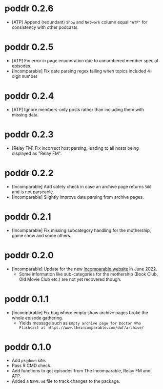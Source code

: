 # poddr 0.2.6

* [ATP] Append (redundant) `Show` and `Network` column equal `"ATP"` for consistency with other podcasts.

# poddr 0.2.5

* [ATP] Fix error in page enumeration due to unnumbered member special episodes.
* [Incomparable] Fix date parsing regex failing when topics included 4-digit number

# poddr 0.2.4

* [ATP] Ignore members-only posts rather than including them with missing data.

# poddr 0.2.3

* [Relay FM] Fix incorrect host parsing, leading to all hosts being displayed as "Relay FM".

# poddr 0.2.2

*  [Incomparable] Add safety check in case an archive page returns `500` and is not parseable.
*  [Incomparable] Slightly improve date parsing from archive pages. 

# poddr 0.2.1

* [Incomparable] Fix missing subcategory handling for the mothership, game show and some others.

# poddr 0.2.0

* [Incomparable] Update for the new [Incomparable website](https://www.theincomparable.com/) in June 2022.  
  * Some information like sub-categories for the mothership (Book Club, Old Movie Club etc.) are not yet recovered though.

# poddr 0.1.1

* [Incomparable] Fix bug where empty show archive pages broke the whole episode gathering.
  * Yields message such as `Empty archive page for Doctor Who Flashcast at https://www.theincomparable.com/dwf/archive/`

# poddr 0.1.0

* Add `pkgdown` site.
* Pass R CMD check.
* Add functions to get episodes from The Incomparable, Relay FM and ATP.
* Added a `NEWS.md` file to track changes to the package.
